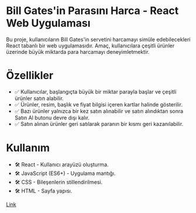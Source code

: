 # Bill Gates'in Parasını Harca - React Web Uygulaması

Bu proje, kullanıcıların Bill Gates'in servetini harcamayı simüle edebilecekleri React tabanlı bir web uygulamasıdır. Amaç, kullanıcılara çeşitli ürünler üzerinde büyük miktarda para harcamayı deneyimletmektir.

# Özellikler

- ✅ Kullanıcılar, başlangıçta büyük bir miktar parayla başlar ve çeşitli ürünler satın alabilir.
- ✅ Ürünler, resim, başlık ve fiyat bilgisi içeren kartlar halinde gösterilir.
- ✅ Bazı ürünler yalnızca bir kez satın alınabilir ve satın alındıktan sonra Satın Al butonu devre dışı kalır.
- ✅ Satın alınan ürünler geri satılarak paranın bir kısmı geri kazanılabilir.

# Kullanım
- 🛠️ React - Kullanıcı arayüzü oluşturma.
- 🛠️ JavaScript (ES6+) - Uygulama mantığı.
- 🛠️ CSS - Bileşenlerin stillendirilmesi.
- 🛠️ HTML - Sayfa yapısı.


[Link]([https://precious-truffle-9624d4.netlify.app](https://billgates-seven.vercel.app/))
